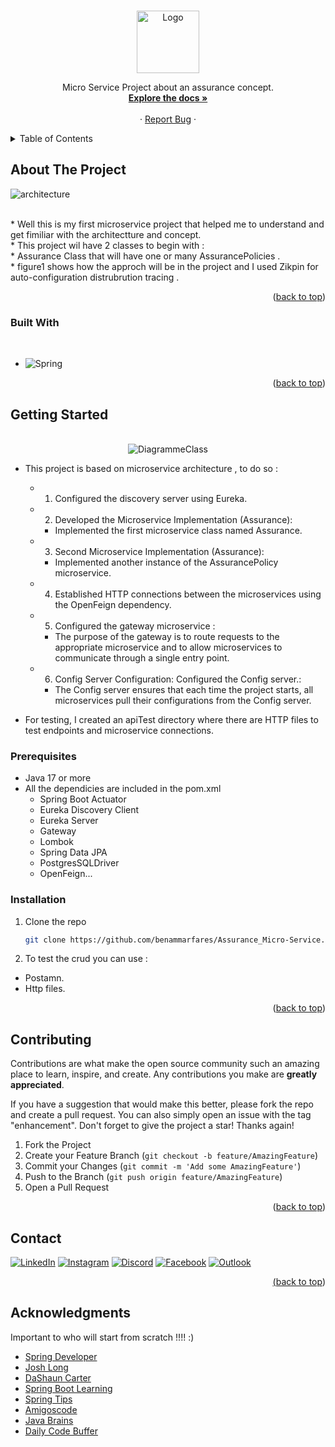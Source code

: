 
<a  align="center" name="readme-top"></a>

<!-- PROJECT LOGO -->
<br />
<div align="center">
    <img src="https://github.com/user-attachments/assets/93433dcf-f7e7-4f96-9777-a90d18ff10c6" alt="Logo" width="100" height="100">


  <p align="center">
      Micro Service Project about an assurance concept.
    <br />
    <a href="https://github.com/benammarfares/Spring-RestClients"><strong>Explore the docs »</strong></a>
    <br />
    <br />
    ·
    <a href="https://github.com/benammarfares/Spring-RestClients/issues/new?labels=bug&template=bug-report---.md">Report Bug</a>
    ·
  </p>
</div>



<!-- TABLE OF CONTENTS -->
<details>
  <summary>Table of Contents</summary>
  <ol>
    <li>
      <a href="#about-the-project">About The Project</a>
      <ul>
        <li><a href="#built-with">Built With</a></li>
      </ul>
    </li>
    <li>
      <a href="#getting-started">Getting Started</a>
      <ul>
        <li><a href="#prerequisites">Prerequisites</a></li>
        <li><a href="#installation">Installation</a></li>
      </ul>
    </li>
    <li><a href="#contributing">Contributing</a></li>
    <li><a href="#contact">Contact</a></li>
    <li><a href="#acknowledgments">Acknowledgments</a></li>
  </ol>
</details>



<!-- ABOUT THE PROJECT -->
## About The Project
![architecture](https://github.com/user-attachments/assets/6b2316dc-bf89-43b8-8130-2b02117106ce)

<br>
* Well this is my first microservice project that helped me to understand and get fimiliar with the architectture and concept.<br>
* This project wil have 2 classes to begin with :<br> 
  * Assurance Class that will have one or many AssurancePolicies .<br>
  * figure1 shows how the approch will be in the project and I used Zikpin for auto-configuration distrubrution tracing .<br>



    
<p align="right">(<a href="#readme-top">back to top</a>)</p>



### Built With
<br>

* ![Spring](https://img.shields.io/badge/spring-%236DB33F.svg?style=for-the-badge&logo=spring&logoColor=white)

<p align="right">(<a href="#readme-top">back to top</a>)</p>



<!-- GETTING STARTED -->
## Getting Started
<br>

<div style="text-align: center;">
  <img src="https://github.com/user-attachments/assets/63559c2b-34d2-4e88-bef8-60d2aaecd627" alt="DiagrammeClass">
</div>

* This project is based on microservice architecture ,  to do so :<br>
   * 1. Configured the discovery server using Eureka.<br>
   * 2. Developed the Microservice Implementation (Assurance):<br>
      * Implemented the first microservice class named Assurance.<br>
   * 3. Second Microservice Implementation (Assurance):<br>
      * Implemented another instance of the AssurancePolicy microservice.<br>
   * 4. Established HTTP connections between the microservices using the OpenFeign dependency.<br>
   * 5. Configured the gateway microservice :<br>
      * The purpose of the gateway is to route requests to the appropriate microservice and to allow microservices to communicate through a single entry point.<br>
   * 6. Config Server Configuration: Configured the Config server.:<br>
      * The Config server ensures that each time the project starts, all microservices pull their configurations from the Config server.<br>

* For testing, I created an apiTest directory where there are HTTP files to test endpoints and microservice connections. <br>

### Prerequisites

* Java 17 or more
* All the dependicies are included in the pom.xml
    * Spring Boot Actuator
    * Eureka Discovery Client
    * Eureka Server
    * Gateway
    * Lombok
    * Spring Data JPA
    * PostgresSQLDriver
    * OpenFeign...

### Installation

1. Clone the repo
   ```sh
   git clone https://github.com/benammarfares/Assurance_Micro-Service.git
   ```
2. To test the crud you can use :
  * Postamn.
  * Http files.

   
<p align="right">(<a href="#readme-top">back to top</a>)</p>


<!-- CONTRIBUTING -->
## Contributing

Contributions are what make the open source community such an amazing place to learn, inspire, and create. Any contributions you make are **greatly appreciated**.

If you have a suggestion that would make this better, please fork the repo and create a pull request. You can also simply open an issue with the tag "enhancement".
Don't forget to give the project a star! Thanks again!

1. Fork the Project
2. Create your Feature Branch (`git checkout -b feature/AmazingFeature`)
3. Commit your Changes (`git commit -m 'Add some AmazingFeature'`)
4. Push to the Branch (`git push origin feature/AmazingFeature`)
5. Open a Pull Request

<p align="right">(<a href="#readme-top">back to top</a>)</p>


<!-- CONTACT -->
## Contact

 <a href="https://www.linkedin.com/in/fares-ben-ammar-14b8b3226/">
                <img alt="LinkedIn" title="Discord" src="https://img.shields.io/badge/linkedin-%230077B5.svg?style=for-the-badge&logo=linkedin&logoColor=white"/></a> 
    <a href="https://www.instagram.com/fares.ben.ammar/?hl=fr">
                <img alt="Instagram" title="Instagram" src="https://img.shields.io/badge/Instagram-%23E4405F.svg?style=for-the-badge&logo=Instagram&logoColor=white"/></a>
        <a href="https://discord.gg/farou1747">
                    <img alt="Discord" title="Discord" src="https://img.shields.io/badge/Discord-%235865F2.svg?style=for-the-badge&logo=discord&logoColor=white"/></a> 
            <a href="https://facebook.com/https://www.facebook.com/faroutiti.benammar/">
                    <img alt="Facebook" title="Facebook" src="https://img.shields.io/badge/Facebook-%231877F2.svg?style=for-the-badge&logo=Facebook&logoColor=white"/></a> 
    <a href="mailto:benammar.Fares@esprit.tn">
    <img alt="Outlook" title="Outlook" src="https://img.shields.io/badge/Microsoft_Outlook-0078D4?style=for-the-badge&logo=microsoft-outlook&logoColor=white"/>



<p align="right">(<a href="#readme-top">back to top</a>)</p>



<!-- ACKNOWLEDGMENTS -->
## Acknowledgments

Important to who will start from scratch !!!! :)

- [Spring Developer](https://www.youtube.com/@SpringSourceDev)
- [Josh Long](https://www.youtube.com/@coffeesoftware)
- [DaShaun Carter](https://www.youtube.com/@dashaun)
- [Spring Boot Learning](https://www.youtube.com/@SpringBootLearning)
- [Spring Tips](https://www.youtube.com/playlist?list=PLgGXSWYM2FpPw8rV0tZoMiJYSCiLhPnOc)
- [Amigoscode](https://www.youtube.com/@amigoscode)
- [Java Brains](https://www.youtube.com/c/JavaBrainsChannel)
- [Daily Code Buffer](https://www.youtube.com/@DailyCodeBuffer)




